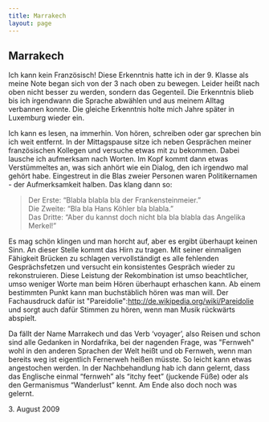 ```yaml
---
title: Marrakech
layout: page
---
```

## Marrakech

Ich kann kein Französisch!
Diese Erkenntnis hatte ich in der 9. Klasse als meine Note began sich von der 3 nach oben zu bewegen. Leider heißt nach oben nicht besser zu werden, sondern das Gegenteil. Die Erkenntnis blieb bis ich irgendwann die Sprache abwählen und aus meinem Alltag verbannen konnte. Die gleiche Erkenntnis holte mich Jahre später in Luxemburg wieder ein.

Ich kann es lesen, na immerhin. Von hören, schreiben oder gar sprechen bin ich weit entfernt. In der Mittagspause sitze ich neben Gesprächen meiner französischen Kollegen und versuche etwas mit zu bekommen. Dabei lausche ich aufmerksam nach Worten. Im Kopf kommt dann etwas Verstümmeltes an, was sich anhört wie ein Dialog, den ich irgendwo mal gehört habe. Eingestreut in die Blas zweier Personen waren Politikernamen - der Aufmerksamkeit halben. Das klang dann so:

> Der Erste: “Blabla blabla bla der Frankensteinmeier.”<br>Die Zweite: “Bla bla Hans Köhler bla blabla.”<br>Das Dritte: “Aber du kannst doch nicht bla bla blabla das Angelika Merkel!”

Es mag schön klingen und man horcht auf, aber es ergibt überhaupt keinen Sinn. An dieser Stelle kommt das Hirn zu tragen. Mit seiner einmaligen Fähigkeit Brücken zu schlagen vervollständigt es alle fehlenden Gesprächsfetzen und versucht ein konsistentes Gespräch wieder zu rekonstruieren. Diese Leistung der Rekombination ist umso beachtlicher, umso weniger Worte man beim Hören überhaupt erhaschen kann. Ab einem bestimmten Punkt kann man buchstäblich hören was man will. Der Fachausdruck dafür ist "Pareidolie":http://de.wikipedia.org/wiki/Pareidolie und sorgt auch dafür Stimmen zu hören, wenn man Musik rückwärts abspielt.

Da fällt der Name Marrakech und das Verb ‘voyager’, also Reisen und schon sind alle Gedanken in Nordafrika, bei der nagenden Frage, was "Fernweh" wohl in den anderen Sprachen der Welt heißt und ob Fernweh, wenn man bereits weg ist eigentlich Fernerweh heißen müsste. So leicht kann etwas angestochen werden. In der Nachbehandlung hab ich dann gelernt, dass das Englische einmal “fernweh” als “itchy feet” (juckende Füße) oder als den Germanismus “Wanderlust” kennt. Am Ende also doch noch was gelernt.

<date>3. August 2009</date>
